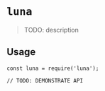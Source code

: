# `luna`

> TODO: description

## Usage

```
const luna = require('luna');

// TODO: DEMONSTRATE API
```

